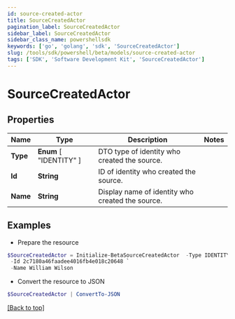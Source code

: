 ```yaml
---
id: source-created-actor
title: SourceCreatedActor
pagination_label: SourceCreatedActor
sidebar_label: SourceCreatedActor
sidebar_class_name: powershellsdk
keywords: ['go', 'golang', 'sdk', 'SourceCreatedActor'] 
slug: /tools/sdk/powershell/beta/models/source-created-actor
tags: ['SDK', 'Software Development Kit', 'SourceCreatedActor']
---
```



# SourceCreatedActor

## Properties

Name | Type | Description | Notes
------------ | ------------- | ------------- | -------------
**Type** |   **Enum** [  "IDENTITY" ] | DTO type of identity who created the source. | 
**Id** |  **String** | ID of identity who created the source. | 
**Name** |  **String** | Display name of identity who created the source. | 

## Examples

- Prepare the resource
```powershell
$SourceCreatedActor = Initialize-BetaSourceCreatedActor  -Type IDENTITY `
 -Id 2c7180a46faadee4016fb4e018c20648 `
 -Name William Wilson
```

- Convert the resource to JSON
```powershell
$SourceCreatedActor | ConvertTo-JSON
```


[[Back to top]](#) 

